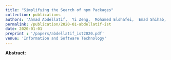 ```yaml
---
title: "Simplifying the Search of npm Packages"
collection: publications
authors: 'Ahmad Abdellatif,  Yi Zeng,  Mohamed Elshafei,  Emad Shihab,  Weiyi Shang'
permalink: /publication/2020-01-abdellatif-ist
date: 2020-01-01
preprint : '/papers/abdellatif_ist2020.pdf'
venue: 'Information and Software Technology'
---
```

 **Abstract:**  
